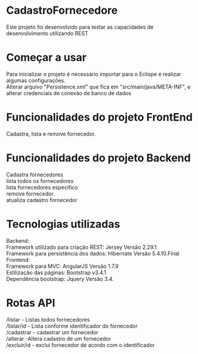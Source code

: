 # CadastroFornecedore

Este projeto foi desenvolvido para testar as capacidades de desenvolvimento utilizando REST <br/>

# Começar a usar <br/>
Para inicializar o projeto é necessário importar para o Eclispe e realizar algumas configurações. <br/>
Alterar  arquivo "Persistence.xml" que fica em "src/main/java/META-INF", e alterar credenciais de conexão de banco de dados  <br/>

# Funcionalidades do projeto FrontEnd <br/>
Cadastra, lista e remove fornecedor.

# Funcionalidades do projeto Backend <br/>
Cadastra fornecedores <br/>
lista todos os fornecedores <br/>
lista fornecedores especifico <br/>
remove fornecedor. <br/>
atualiza cadastro fornecedor <br/>

# Tecnologias utilizadas <br/> 
Backend: <br/>
Framework utilizado para criação REST: Jersey Versão 2.29.1  <br/>
Framework para persistência dos dados: Hibernate Versão 5.4.10.Final 
 <br/>
Frontend: <br/>
Framework para MVC: AngularJS Versão 1.7.9  <br/>
Estilização das páginas: Bootstrap v3.4.1 <br/>
Dependência bootstrap: Jquery Versão 3.4. <br/>


# Rotas API
/listar - Listas todos  fornecedores  <br/>
/listar/id - Lista conforme identificador do fornecedor  <br/>
/cadastrar -  cadastrar um fornecedor  <br/>
/alterar -Altera cadastro de um fornecedor  <br/>
/excluir/id - exclui fornecedor de acordo com o identificador  <br/>
